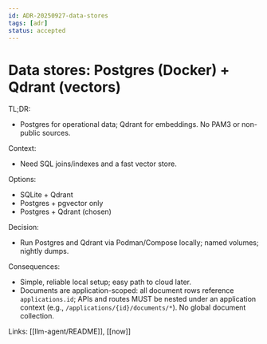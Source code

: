 ```yaml
---
id: ADR-20250927-data-stores
tags: [adr]
status: accepted
---
```


# Data stores: Postgres (Docker) + Qdrant (vectors)

TL;DR:

- Postgres for operational data; Qdrant for embeddings. No PAM3 or non-public sources.

Context:

- Need SQL joins/indexes and a fast vector store.

Options:

- SQLite + Qdrant
- Postgres + pgvector only
- Postgres + Qdrant (chosen)

Decision:

- Run Postgres and Qdrant via Podman/Compose locally; named volumes; nightly dumps.

Consequences:

- Simple, reliable local setup; easy path to cloud later.
- Documents are application-scoped: all document rows reference `applications.id`; APIs and routes MUST be nested under an application context (e.g., `/applications/{id}/documents/*`). No global document collection.

Links: [[llm-agent/README]], [[now]]
